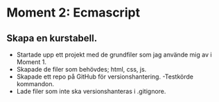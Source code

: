 # Moment 2: Ecmascript
## Skapa en kurstabell.

- Startade upp ett projekt med de grundfiler som jag använde mig av i Moment 1. 
- Skapade de filer som behövdes; html, css, js. 
- Skapade ett repo på GitHub för versionshantering. 
-Testkörde kommandon.
- Lade filer som inte ska versionshanteras i .gitignore.
